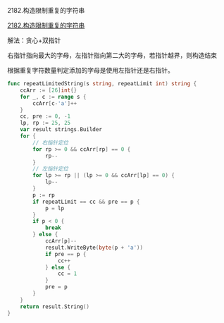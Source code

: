 2182.构造限制重复的字符串

[2182.构造限制重复的字符串](https://leetcode.cn/problems/construct-string-with-repeat-limit/)



解法：贪心+双指针



右指针指向最大的字母，左指针指向第二大的字母，若指针越界，则构造结束

根据重复字符数量判定添加的字母是使用左指针还是右指针。



```go
func repeatLimitedString(s string, repeatLimit int) string {
	ccArr := [26]int{}
	for _, c := range s {
		ccArr[c-'a']++
	}
	cc, pre := 0, -1
	lp, rp := 25, 25
	var result strings.Builder
	for {
		// 右指针定位
		for rp >= 0 && ccArr[rp] == 0 {
			rp--
		}
		// 左指针定位
		for lp >= rp || (lp >= 0 && ccArr[lp] == 0) {
			lp--
		}
		p := rp
		if repeatLimit == cc && pre == p {
			p = lp
		}
		if p < 0 {
			break
		} else {
			ccArr[p]--
			result.WriteByte(byte(p + 'a'))
			if pre == p {
				cc++
			} else {
				cc = 1
			}
			pre = p
		}
	}
	return result.String()
}
```
